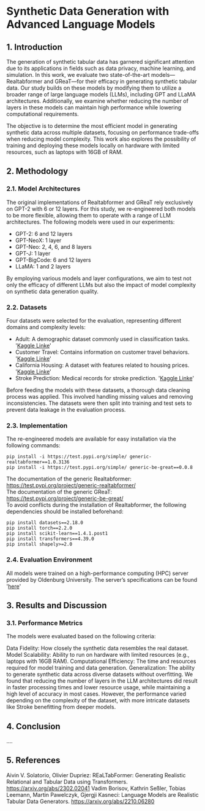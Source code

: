 # Synthetic Data Generation with Advanced Language Models

## 1. Introduction
The generation of synthetic tabular data has garnered significant attention due to its applications in fields such as data privacy, machine learning, and simulation. In this work, we evaluate two state-of-the-art models—Realtabformer and GReaT—for their efficacy in generating synthetic tabular data. Our study builds on these models by modifying them to utilize a broader range of large language models (LLMs), including GPT and LLaMA architectures. Additionally, we examine whether reducing the number of layers in these models can maintain high performance while lowering computational requirements.

The objective is to determine the most efficient model in generating synthetic data across multiple datasets, focusing on performance trade-offs when reducing model complexity. This work also explores the possibility of training and deploying these models locally on hardware with limited resources, such as laptops with 16GB of RAM.

## 2. Methodology
### 2.1. Model Architectures
The original implementations of Realtabformer and GReaT rely exclusively on GPT-2 with 6 or 12 layers. For this study, we re-engineered both models to be more flexible, allowing them to operate with a range of LLM architectures. The following models were used in our experiments:

- GPT-2: 6 and 12 layers <br>
- GPT-NeoX: 1 layer <br>
- GPT-Neo: 2, 4, 6, and 8 layers <br>
- GPT-J: 1 layer <br>
- GPT-BigCode: 6 and 12 layers <br>
- LLaMA: 1 and 2 layers <be>

By employing various models and layer configurations, we aim to test not only the efficacy of different LLMs but also the impact of model complexity on synthetic data generation quality.

### 2.2. Datasets
Four datasets were selected for the evaluation, representing different domains and complexity levels:

- Adult: A demographic dataset commonly used in classification tasks. '[Kaggle Linke](https://www.kaggle.com/datasets/wenruliu/adult-income-dataset)' <br>
- Customer Travel: Contains information on customer travel behaviors. '[Kaggle Linke](https://www.kaggle.com/datasets/tejashvi14/tour-travels-customer-churn-prediction)' <br>
- California Housing: A dataset with features related to housing prices. '[Kaggle Linke](https://www.kaggle.com/datasets/camnugent/california-housing-prices)' <br>
- Stroke Prediction: Medical records for stroke prediction. '[Kaggle Linke](https://www.kaggle.com/datasets/fedesoriano/stroke-prediction-dataset)'

Before feeding the models with these datasets, a thorough data cleaning process was applied. This involved handling missing values and removing inconsistencies. The datasets were then split into training and test sets to prevent data leakage in the evaluation process.

### 2.3. Implementation
The re-engineered models are available for easy installation via the following commands:

```
pip install -i https://test.pypi.org/simple/ generic-realtabformer==1.0.3136
pip install -i https://test.pypi.org/simple/ generic-be-great==0.0.8
```

The documentation of the generic Realtabformer: https://test.pypi.org/project/generic-realtabformer/ <br>
The documentation of the generic GReaT: https://test.pypi.org/project/generic-be-great/ <br>
To avoid conflicts during the installation of Realtabformer, the following dependencies should be installed beforehand:

```
pip install datasets==2.18.0
pip install torch==2.2.0
pip install scikit-learn==1.4.1.post1
pip install transformers==4.39.0
pip install shapely>=2.0
```

### 2.4. Evaluation Environment
All models were trained on a high-performance computing (HPC) server provided by Oldenburg University. The server’s specifications can be found '[here](https://uol.de/fk5/wr/hochleistungsrechnen/hpc-facilities/rosa)'

## 3. Results and Discussion
### 3.1. Performance Metrics
The models were evaluated based on the following criteria:

Data Fidelity: How closely the synthetic data resembles the real dataset.
Model Scalability: Ability to run on hardware with limited resources (e.g., laptops with 16GB RAM).
Computational Efficiency: The time and resources required for model training and data generation.
Generalization: The ability to generate synthetic data across diverse datasets without overfitting.
We found that reducing the number of layers in the LLM architectures did result in faster processing times and lower resource usage, while maintaining a high level of accuracy in most cases. However, the performance varied depending on the complexity of the dataset, with more intricate datasets like Stroke benefitting from deeper models.

## 4. Conclusion
....

## 5. References
Aivin V. Solatorio, Olivier Dupriez: REaLTabFormer: Generating Realistic Relational and Tabular Data using Transformers. https://arxiv.org/abs/2302.02041
Vadim Borisov, Kathrin Seßler, Tobias Leemann, Martin Pawelczyk, Gjergji Kasneci: Language Models are Realistic Tabular Data Generators. https://arxiv.org/abs/2210.06280

